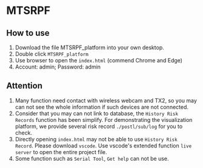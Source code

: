 # MTSRPF
## How to use
1. Download the file MTSRPF_platform into your own desktop.
2. Double click `MTSRPF_platform`
3. Use browser to open the `index.html` (commend Chrome and Edge)
4. Account: admin; Password: admin
## Attention
1. Many function need contact with wireless webcam and TX2, so you may can not see the whole information if such devices are not connected.
2. Consider that you may can not link to database, the `History Risk Records` function has been simplify. For demonstrating the visualization platform, we provide several risk record `./postl/sub/log` for you to check.
3. Directly opening `index.html` may not be able to use `History Risk Record`. Please download `vscode`. Use vscode's extended function `live server` to open the entire project file.
4. Some function such as `Serial Tool`, `Get help` can not be use.
